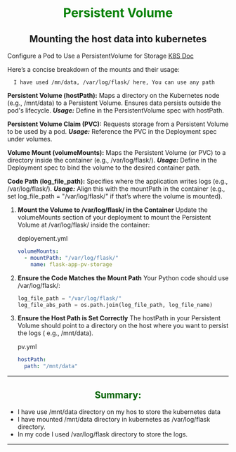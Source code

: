 <h1 style="text-align:center;color:green;">Persistent Volume</h>

<h2 style="text-align:center;">Mounting the host data into kubernetes</h2>

Configure a Pod to Use a PersistentVolume for Storage [K8S Doc](https://kubernetes.io/docs/tasks/configure-pod-container/configure-persistent-volume-storage/)

Here’s a concise breakdown of the mounts and their usage:

```text
  I have used /mn/data, /var/log/flask/ here, You can use any path
```

**Persistent Volume (hostPath):** Maps a directory on the Kubernetes node (e.g., /mnt/data) to a Persistent Volume.
Ensures data persists outside the pod's lifecycle.
**_Usage:_** Define in the PersistentVolume spec with hostPath.

**Persistent Volume Claim (PVC):** Requests storage from a Persistent Volume to be used by a pod.
**_Usage:_** Reference the PVC in the Deployment spec under volumes.

**Volume Mount (volumeMounts):** Maps the Persistent Volume (or PVC) to a directory inside the container (e.g.,
/var/log/flask/).
**_Usage:_** Define in the Deployment spec to bind the volume to the desired container path.

**Code Path (log_file_path):** Specifies where the application writes logs (e.g., /var/log/flask/).
**_Usage:_** Align this with the mountPath in the container (e.g., set log_file_path = "/var/log/flask/" if that’s where
the volume is mounted).

1. **Mount the Volume to /var/log/flask/ in the Container**
   Update the volumeMounts section of your deployment to mount the Persistent Volume at /var/log/flask/ inside the
   container:

   deployement.yml

   ```yaml
   volumeMounts:
     - mountPath: "/var/log/flask/"
       name: flask-app-pv-storage
   ```

2. **Ensure the Code Matches the Mount Path**
   Your Python code should use /var/log/flask/:

   ```python
   log_file_path = "/var/log/flask/"
   log_file_abs_path = os.path.join(log_file_path, log_file_name)
   ```

3. **Ensure the Host Path is Set Correctly**
   The hostPath in your Persistent Volume should point to a directory on the host where you want to persist the logs (
   e.g., /mnt/data).

   pv.yml

   ```yaml
   hostPath:
     path: "/mnt/data"
   ```

---

<h2 style="text-align:center;color:darkgreen;">Summary:</h2>

- I have use /mnt/data directory on my hos to store the kubernetes data
- I have mounted /mnt/data directory in kubernetes as /var/log/flask directory.
- In my code I used /var/log/flask directory to store the logs.

---
